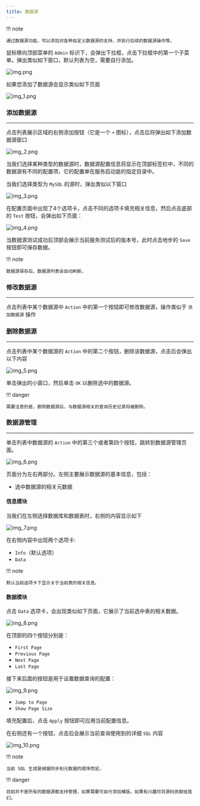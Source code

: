 ```yaml
---
title: 数据源
---
```


!!! note

    通过数据源功能，可以添加对各种自定义数据源的支持，并执行后续的数据源操作等。

鼠标移向顶部菜单的 `Admin` 标识下，会弹出下拉框，点击下拉框中的第一个子菜单。弹出类似如下窗口，默认列表为空，需要自行添加。

![img.png](img.png)

如果您添加了数据源会显示类似如下页面

![img_1.png](img_1.png)

### 添加数据源

---

点击列表展示区域的右侧添加按钮（它是一个 `+` 图标），点击后将弹出如下添加数据源窗口

![img_2.png](img_2.png)

当我们选择某种类型的数据源时，数据源配置信息将显示在顶部标签栏中，不同的数据源有不同的配置项，它的配置单在服务启动是的指定目录中。

当我们选择类型为 `MySQL` 的源时，弹出类似以下窗口

![img_3.png](img_3.png)

在配置页面中出现了4个选项卡，点击不同的选项卡填充相关信息，然后点击底部的 `Test` 按钮，会弹出如下页面：

![img_4.png](img_4.png)

当数据源测试成功后顶部会展示当前服务测试后的版本号，此时点击地步的 `Save` 按钮即可保存数据。

!!! note

    数据源保存后，数据源列表会自动刷新。

### 修改数据源

---

点击列表中某个数据源中 `Action` 中的第一个按钮即可修改数据源，操作类似于 `添加数据源` 操作

### 删除数据源

---

点击列表中某个数据源的 `Action` 中的第二个按钮，删除该数据源，点击后会弹出以下内容

![img_5.png](img_5.png)

单击弹出的小窗口，然后单击 `OK` 以删除选中的数据源。

!!! danger

    需要注意的是，删除数据源后，与数据源相关的查询历史记录将被删除。

### 数据源管理

---

单击列表中数据源的 `Action` 中的第三个或者第四个按钮，跳转到数据源管理页面。

![img_6.png](img_6.png)

页面分为左右两部分。左侧主要展示数据源的基本信息，包括：

- 选中数据源的相关元数据

#### 信息模块

当我们在左侧选择数据库和数据表时，右侧的内容显示如下

![img_7.png](img_7.png)

在右侧内容中出现两个选项卡:

- `Info`（默认选项）
- `Data`

!!! note

    默认当前选项卡下显示关于当前表的相关信息。

#### 数据模块

点击 `Data` 选项卡，会出现类似如下页面，它展示了当前选中表的相关数据。

![img_8.png](img_8.png)

在顶部的四个按钮分别是：

- `First Page`
- `Previous Page`
- `Next Page`
- `Last Page`

接下来后面的按钮是用于设置数据查询的配置：

![img_9.png](img_9.png)

- `Jump to Page`
- `Show Page Size`

填充配置后，点击 `Apply` 按钮即可应用当前配置信息。

在右侧还有一个按钮，点击后会展示当前查询使用到的详细 `SQL` 内容

![img_10.png](img_10.png)

!!! note

    当前 SQL 生成是根据同步到元数据的顺序而定。

!!! danger

    目前并不是所有的数据源都支持管理，如果需要可自行添加模版。如果有兴趣可将源码贡献给我们。
